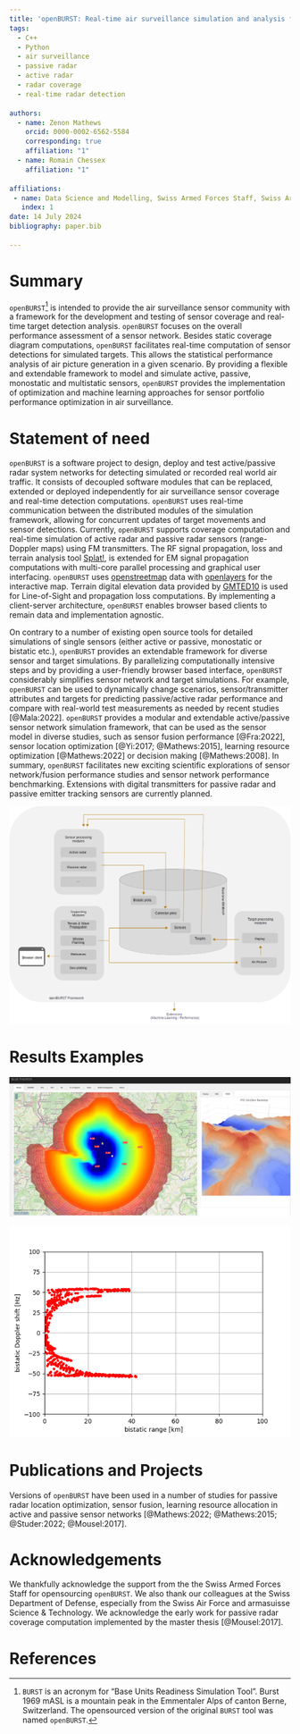 ```yaml
---
title: 'openBURST: Real-time air surveillance simulation and analysis for active and passive sensors'
tags:
  - C++
  - Python
  - air surveillance
  - passive radar
  - active radar
  - radar coverage
  - real-time radar detection

authors:
  - name: Zenon Mathews
    orcid: 0000-0002-6562-5584
    corresponding: true 
    affiliation: "1" 
  - name: Romain Chessex 
    affiliation: "1"

affiliations:
 - name: Data Science and Modelling, Swiss Armed Forces Staff, Swiss Army, Switzerland
   index: 1
date: 14 July 2024
bibliography: paper.bib

---
```



# Summary

`openBURST`[^1] is intended to provide the air surveillance sensor community with a framework for the development and testing of sensor coverage and real-time target detection analysis. `openBURST` focuses on the overall performance assessment of a sensor network. Besides static coverage diagram computations, `openBURST` facilitates real-time computation of sensor detections for simulated targets. This allows the statistical performance analysis of air picture generation in a given scenario. By providing a flexible and extendable framework to model and simulate active, passive, monostatic and multistatic sensors, `openBURST` provides the implementation of optimization and machine learning approaches for sensor portfolio performance optimization in air surveillance.

[^1]: `BURST` is an acronym for “Base Units Readiness Simulation Tool”. Burst 1969 mASL is a mountain peak in the Emmentaler Alps of canton Berne, Switzerland. The opensourced version of the original `BURST` tool was named `openBURST`.

# Statement of need

`openBURST` is a software project to design, deploy and test active/passive radar system networks for detecting simulated or recorded real world air traffic. It consists of decoupled software modules that can be replaced, extended or deployed independently for air surveillance sensor coverage and real-time detection computations. `openBURST` uses real-time communication between the distributed modules of the simulation framework, allowing for concurrent updates of target movements and sensor detections. Currently, `openBURST` supports coverage computation and real-time simulation of active radar and passive radar sensors (range-Doppler maps) using FM transmitters. The RF signal propagation, loss and terrain analysis tool [Splat!](https://www.qsl.net/kd2bd/splat.html), is extended for EM signal propagation computations with multi-core parallel processing and graphical user interfacing. `openBURST` uses [openstreetmap](https://openstreetmap.org) data with [openlayers](https://openlayers.org) for the interactive map. Terrain digital elevation data provided by [GMTED10](https://www.usgs.gov/coastal-changes-and-impacts/gmted2010) is used for Line-of-Sight and propagation loss computations. By implementing a client-server architecture, `openBURST` enables browser based clients to remain data and implementation agnostic. 

On contrary to a number of existing open source tools for detailed simulations of single sensors (either active or passive, monostatic or bistatic etc.), `openBURST` provides an extendable framework for diverse sensor and target simulations. By parallelizing computationally intensive steps and by providing a user-friendly browser based interface, `openBURST` considerably simplifies sensor network and target simulations. For example, `openBURST` can be used to dynamically change scenarios, sensor/transmitter attributes and targets for predicting passive/active radar performance and compare with real-world test measurements as needed by recent studies [@Mala:2022]. `openBURST` provides a modular and extendable active/passive sensor network simulation framework, that can be used as the sensor model in diverse studies, such as sensor fusion performance [@Fra:2022], sensor location optimization [@Yi:2017; @Mathews:2015], learning resource optimization [@Mathews:2022] or decision making [@Mathews:2008]. In summary, `openBURST` facilitates new exciting scientific explorations of sensor network/fusion performance studies and sensor network performance benchmarking. Extensions with digital transmitters for passive radar and passive emitter tracking sensors are currently planned.

![openBURST framework with its component modules and real-time database.](./openburst_architecture.png)

# Results Examples

![Example of passive radar coverage computation. Left: with numbered receivers and transmitters of opportunity, right: terrain backdrop of the sensor position.](./openburst_pcl.png)


![Example of passive radar real-time range-Doppler detections for a given target scenario of a closely flying formation of aerial vehicles.](./range_doppler_openburst_pcl.png)


# Publications and Projects

Versions of `openBURST` have been used in a number of studies for passive radar location optimization, sensor fusion, learning resource allocation in active and passive sensor networks [@Mathews:2022; @Mathews:2015; @Studer:2022; @Mousel:2017]. 


# Acknowledgements

We thankfully acknowledge the support from the the Swiss Armed Forces Staff for opensourcing `openBURST`. We also thank our colleagues at the Swiss Department of Defense, especially from the Swiss Air Force and  armasuisse Science & Technology. We acknowledge the early work for passive radar coverage computation implemented by the master thesis [@Mousel:2017].

# References